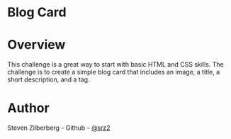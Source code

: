 Blog Card
=========

# Overview
This challenge is a great way to start with basic HTML and CSS skills. The challenge is to create a simple blog card that includes an image, a title, a short description, and a tag.

# Author
Steven Zilberberg - Github - [@srz2](https://github.com/srz2)